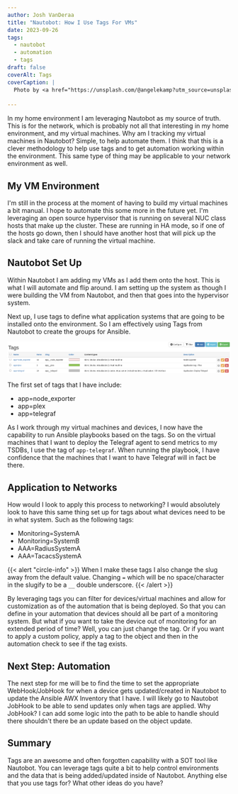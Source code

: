 ```yaml
---
author: Josh VanDeraa
title: "Nautobot: How I Use Tags For VMs"
date: 2023-09-26
tags:
  - nautobot
  - automation
  - tags
draft: false
coverAlt: Tags
coverCaption: |
  Photo by <a href="https://unsplash.com/@angelekamp?utm_source=unsplash&utm_medium=referral&utm_content=creditCopyText">Angèle Kamp</a> on <a href="https://unsplash.com/photos/KaeaUITiWnc?utm_source=unsplash&utm_medium=referral&utm_content=creditCopyText">Unsplash</a>
  
---
```


In my home environment I am leveraging Nautobot as my source of truth. This is for the network, which is probably not all that interesting in my home environment, and my virtual machines. Why am I tracking my virtual machines in Nautobot? Simple, to help automate them. I think that this is a clever methodology to help use tags and to get automation working within the environment. This same type of thing may be applicable to your network environment as well.

## My VM Environment

I'm still in the process at the moment of having to build my virtual machines a bit manual. I hope to automate this some more in the future yet. I'm leveraging an open source hypervisor that is running on several NUC class hosts that make up the cluster. These are running in HA mode, so if one of the hosts go down, then I should have another host that will pick up the slack and take care of running the virtual machine.

## Nautobot Set Up

Within Nautobot I am adding my VMs as I add them onto the host. This is what I will automate and flip around. I am setting up the system as though I were building the VM from Nautobot, and then that goes into the hypervisor system.

Next up, I use tags to define what application systems that are going to be installed onto the environment. So I am effectively using Tags from Nautobot to create the groups for Ansible. 

![My Tags in Nautobot](my_tags.png)

The first set of tags that I have include:

- app=node_exporter
- app=plex
- app=telegraf

As I work through my virtual machines and devices, I now have the capability to run Ansible playbooks based on the tags. So on the virtual machines that I want to deploy the Telegraf agent to send metrics to my TSDBs, I use the tag of `app-telegraf`. When running the playbook, I have confidence that the machines that I want to have Telegraf will in fact be there.

## Application to Networks

How would I look to apply this process to networking? I would absolutely look to have this same thing set up for tags about what devices need to be in what system. Such as the following tags:

* Monitoring=SystemA
* Monitoring=SystemB
* AAA=RadiusSystemA
* AAA=TacacsSystemA

{{< alert "circle-info" >}}
When I make these tags I also change the slug away from the default value. Changing `=` which will be no space/character in the slugify to be a `__` double underscore.
{{< /alert >}}

By leveraging tags you can filter for devices/virtual machines and allow for customization as of the automation that is being deployed. So that you can define in your automation that devices should all be part of a monitoring system. But what if you want to take the device out of monitoring for an extended period of time? Well, you can just change the tag. Or if you want to apply a custom policy, apply a tag to the object and then in the automation check to see if the tag exists.

## Next Step: Automation

The next step for me will be to find the time to set the appropriate WebHook/JobHook for when a device gets updated/created in Nautobot to update the Ansible AWX Inventory that I have. I will likely go to Nautobot JobHook to be able to send updates only when tags are applied. Why JobHook? I can add some logic into the path to be able to handle should there shouldn't there be an update based on the object update.

## Summary

Tags are an awesome and often forgotten capability with a SOT tool like Nautobot. You can leverage tags quite a bit to help control environments and the data that is being added/updated inside of Nautobot. Anything else that you use tags for? What other ideas do you have?